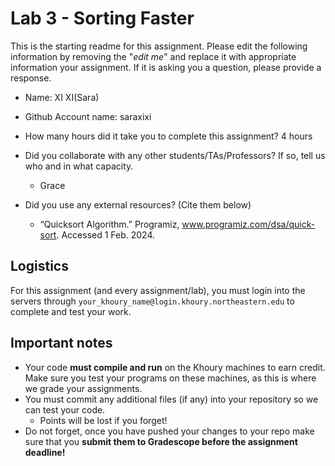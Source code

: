 # Lab 3 - Sorting Faster

This is the starting readme for this assignment.  Please edit the following information by removing the "*edit me*" and replace it with appropriate information your assignment. If it is asking you a question, please provide a response.

- Name: XI XI(Sara)
- Github Account name: saraxixi

- How many hours did it take you to complete this assignment? 4 hours

- Did you collaborate with any other students/TAs/Professors? If so, tell us who and in what capacity.
  - Grace

- Did you use any external resources? (Cite them below)
  - “Quicksort Algorithm.” Programiz, www.programiz.com/dsa/quick-sort. Accessed 1 Feb. 2024. 

## Logistics

For this assignment (and every assignment/lab), you must login into the servers through `your_khoury_name@login.khoury.northeastern.edu` to complete and test your work. 

## Important notes

* Your code **must compile and run** on the Khoury machines to earn credit. Make sure you test your programs on these machines, as this is where we grade your assignments.
* You must commit any additional files (if any) into your repository so we can test your code.
  * Points will be lost if you forget!
* Do not forget, once you have pushed your changes to your repo make sure that you **submit them to Gradescope before the assignment deadline!**

